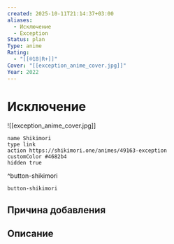 ```yaml
---
created: 2025-10-11T21:14:37+03:00
aliases:
  - Исключение
  - Exception
Status: plan
Type: anime
Rating:
  - "[[®️18|R+]]"
Cover: "[[exception_anime_cover.jpg]]"
Year: 2022
---
```


# Исключение

![[exception_anime_cover.jpg]]



```button
name Shikimori
type link
action https://shikimori.one/animes/49163-exception
customColor #4682b4
hidden true
```
^button-shikimori





`button-shikimori`

## Причина добавления




## Описание


